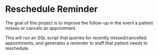 # Reschedule Reminder

The goal of this project is to improve the follow-up in the event a patient misses or cancels an appointment.

This will run an SQL script that queries for recently missed/cancelled appointments, and generates a reminder to staff that patient needs to reschedule.
